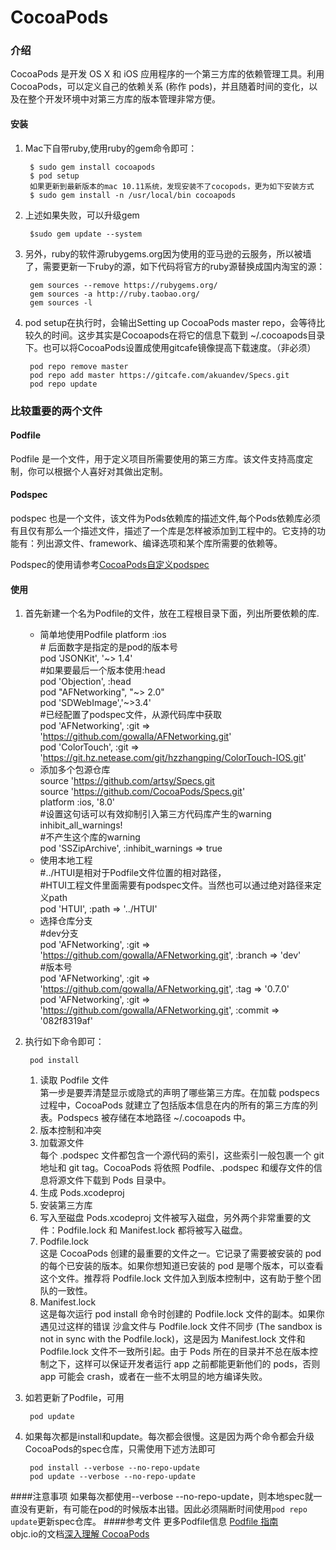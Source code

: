 # CocoaPods  

### 介绍

CocoaPods 是开发 OS X 和 iOS 应用程序的一个第三方库的依赖管理工具。利用 CocoaPods，可以定义自己的依赖关系 (称作 pods)，并且随着时间的变化，以及在整个开发环境中对第三方库的版本管理非常方便。

#### 安装
1. Mac下自带ruby,使用ruby的gem命令即可： 
    
		$ sudo gem install cocoapods
		$ pod setup
		如果更新到最新版本的mac 10.11系统，发现安装不了cocopods，更为如下安装方式
		$ sudo gem install -n /usr/local/bin cocoapods

2. 上述如果失败，可以升级gem

		$sudo gem update --system
3. 另外，ruby的软件源rubygems.org因为使用的亚马逊的云服务，所以被墙了，需要更新一下ruby的源，如下代码将官方的ruby源替换成国内淘宝的源：

		gem sources --remove https://rubygems.org/
		gem sources -a http://ruby.taobao.org/
		gem sources -l
4. pod setup在执行时，会输出Setting up CocoaPods master repo，会等待比较久的时间。这步其实是Cocoapods在将它的信息下载到 ~/.cocoapods目录下。也可以将CocoaPods设置成使用gitcafe镜像提高下载速度。（非必须）

		pod repo remove master
		pod repo add master https://gitcafe.com/akuandev/Specs.git
		pod repo update

### 比较重要的两个文件
#### Podfile
Podfile 是一个文件，用于定义项目所需要使用的第三方库。该文件支持高度定制，你可以根据个人喜好对其做出定制。
#### Podspec
podspec 也是一个文件，该文件为Pods依赖库的描述文件,每个Pods依赖库必须有且仅有那么一个描述文件，描述了一个库是怎样被添加到工程中的。它支持的功能有：列出源文件、framework、编译选项和某个库所需要的依赖等。  

Podspec的使用请参考[CocoaPods自定义podspec](https://g.hz.netease.com/mobile-ios/document/blob/master/%E6%8A%80%E6%9C%AF%E6%96%87%E6%A1%A3/Cocopods/CocoaPods%E8%87%AA%E5%AE%9A%E4%B9%89podspec.md)
#### 使用
1. 首先新建一个名为Podfile的文件，放在工程根目录下面，列出所要依赖的库. 
	* 简单地使用Podfile
	        platform :ios  
			# 后面数字是指定的是pod的版本号  
			pod 'JSONKit',       '~> 1.4'    
			#如果要最后一个版本使用:head  
			pod 'Objection', :head     
			pod "AFNetworking", "~> 2.0"  
			pod 'SDWebImage','~>3.4'  
			#已经配置了podspec文件，从源代码库中获取  
			pod 'AFNetworking', :git => 'https://github.com/gowalla/AFNetworking.git'    
			pod 'ColorTouch', :git => 'https://git.hz.netease.com/git/hzzhangping/ColorTouch-IOS.git'    
	* 添加多个包源仓库  
			source 'https://github.com/artsy/Specs.git  
			source 'https://github.com/CocoaPods/Specs.git'  
			platform :ios, '8.0'  
			#设置这句话可以有效抑制引入第三方代码库产生的warning  
			inhibit_all_warnings!     
			#不产生这个库的warning  
			pod 'SSZipArchive', :inhibit_warnings => true  
	* 使用本地工程  
			#../HTUI是相对于Podfile文件位置的相对路径，  
			#HTUI工程文件里面需要有podspec文件。当然也可以通过绝对路径来定义path  
			pod 'HTUI', :path => '../HTUI'  
	* 选择仓库分支  
			#dev分支  
			pod 'AFNetworking', :git => 'https://github.com/gowalla/AFNetworking.git', :branch => 'dev'  
			#版本号  
			pod 'AFNetworking', :git => 'https://github.com/gowalla/AFNetworking.git', :tag => '0.7.0'    
			pod 'AFNetworking', :git => 'https://github.com/gowalla/AFNetworking.git', :commit => '082f8319af'  
2. 执行如下命令即可：

		pod install

	1. 读取 Podfile 文件  
	   第一步是要弄清楚显示或隐式的声明了哪些第三方库。在加载 podspecs 过程中，CocoaPods 就建立了包括版本信息在内的所有的第三方库的列表。Podspecs 被存储在本地路径 ~/.cocoapods 中。
	2. 版本控制和冲突
	3. 加载源文件  
	   每个 .podspec 文件都包含一个源代码的索引，这些索引一般包裹一个 git 地址和 git tag。CocoaPods 将依照 Podfile、.podspec 和缓存文件的信息将源文件下载到 Pods 目录中。  
	4. 生成 Pods.xcodeproj
	5. 安装第三方库
	6. 写入至磁盘
	   Pods.xcodeproj 文件被写入磁盘，另外两个非常重要的文件：Podfile.lock 和 Manifest.lock 都将被写入磁盘。
	7. Podfile.lock  
	   这是 CocoaPods 创建的最重要的文件之一。它记录了需要被安装的 pod 的每个已安装的版本。如果你想知道已安装的 pod 是哪个版本，可以查看这个文件。推荐将 Podfile.lock 文件加入到版本控制中，这有助于整个团队的一致性。
	8. Manifest.lock	
	   这是每次运行 pod install 命令时创建的 Podfile.lock 文件的副本。如果你遇见过这样的错误 沙盒文件与 Podfile.lock 文件不同步 (The sandbox is not in sync with the Podfile.lock)，这是因为 Manifest.lock 文件和 Podfile.lock 文件不一致所引起。由于 Pods 所在的目录并不总在版本控制之下，这样可以保证开发者运行 app 之前都能更新他们的 pods，否则 app 可能会 crash，或者在一些不太明显的地方编译失败。
3. 如若更新了Podfile，可用

		pod update
4. 如果每次都是install和update。每次都会很慢。这是因为两个命令都会升级CocoaPods的spec仓库，只需使用下述方法即可

		pod install --verbose --no-repo-update
		pod update --verbose --no-repo-update
		
####注意事项
如果每次都使用--verbose --no-repo-update，则本地spec就一直没有更新，有可能在pod的时候版本出错。因此必须隔断时间使用`pod repo update`更新spec仓库。
####参考文件
更多Podfile信息 [Podfile 指南](https://guides.cocoapods.org/using/the-podfile.html)  
objc.io的文档[深入理解 CocoaPods](http://objccn.io/issue-6-4/)
